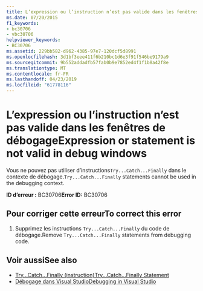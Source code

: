 ```yaml
---
title: L’expression ou l’instruction n’est pas valide dans les fenêtres de débogage
ms.date: 07/20/2015
f1_keywords:
- bc30706
- vbc30706
helpviewer_keywords:
- BC30706
ms.assetid: 229bb582-d962-4385-97e7-120dcf5d8991
ms.openlocfilehash: 3d1bf3eee411f6b210bc1d6e3f91f546be9179a9
ms.sourcegitcommit: 9b552addadfb57fab0b9e7852ed4f1f1b8a42f8e
ms.translationtype: MT
ms.contentlocale: fr-FR
ms.lasthandoff: 04/23/2019
ms.locfileid: "61778116"
---
```

# <a name="expression-or-statement-is-not-valid-in-debug-windows"></a><span data-ttu-id="188ad-102">L’expression ou l’instruction n’est pas valide dans les fenêtres de débogage</span><span class="sxs-lookup"><span data-stu-id="188ad-102">Expression or statement is not valid in debug windows</span></span>
<span data-ttu-id="188ad-103">Vous ne pouvez pas utiliser d’instructions`Try...Catch...Finally` dans le contexte de débogage.</span><span class="sxs-lookup"><span data-stu-id="188ad-103">`Try...Catch...Finally` statements cannot be used in the debugging context.</span></span>  
  
 <span data-ttu-id="188ad-104">**ID d’erreur :** BC30706</span><span class="sxs-lookup"><span data-stu-id="188ad-104">**Error ID:** BC30706</span></span>  
  
## <a name="to-correct-this-error"></a><span data-ttu-id="188ad-105">Pour corriger cette erreur</span><span class="sxs-lookup"><span data-stu-id="188ad-105">To correct this error</span></span>  
  
1. <span data-ttu-id="188ad-106">Supprimez les instructions `Try...Catch...Finally` du code de débogage.</span><span class="sxs-lookup"><span data-stu-id="188ad-106">Remove `Try...Catch...Finally` statements from debugging code.</span></span>  
  
## <a name="see-also"></a><span data-ttu-id="188ad-107">Voir aussi</span><span class="sxs-lookup"><span data-stu-id="188ad-107">See also</span></span>

- [<span data-ttu-id="188ad-108">Try...Catch...Finally (instruction)</span><span class="sxs-lookup"><span data-stu-id="188ad-108">Try...Catch...Finally Statement</span></span>](../../visual-basic/language-reference/statements/try-catch-finally-statement.md)
- [<span data-ttu-id="188ad-109">Débogage dans Visual Studio</span><span class="sxs-lookup"><span data-stu-id="188ad-109">Debugging in Visual Studio</span></span>](/visualstudio/debugger/debugging-in-visual-studio)
